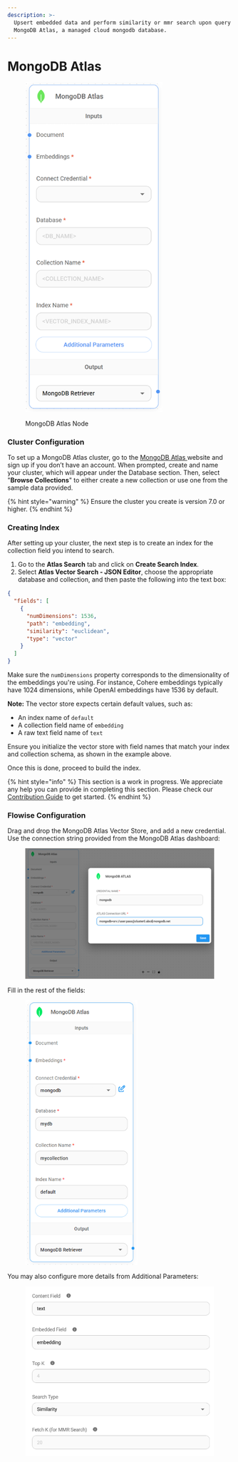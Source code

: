 ```yaml
---
description: >-
  Upsert embedded data and perform similarity or mmr search upon query using
  MongoDB Atlas, a managed cloud mongodb database.
---
```


# MongoDB Atlas

<figure><img src="../../../.gitbook/assets/image (161).png" alt="" width="308"><figcaption><p>MongoDB Atlas Node</p></figcaption></figure>

### Cluster Configuration[​](https://js.langchain.com/docs/integrations/vectorstores/mongodb_atlas/#initial-cluster-configuration) <a href="#initial-cluster-configuration" id="initial-cluster-configuration"></a>

To set up a MongoDB Atlas cluster, go to the [MongoDB Atlas ](https://www.mongodb.com/)website and sign up if you don’t have an account. When prompted, create and name your cluster, which will appear under the Database section. Then, select "**Browse Collections**" to either create a new collection or use one from the sample data provided.

{% hint style="warning" %}
Ensure the cluster you create is version 7.0 or higher.
{% endhint %}

### Creating Index

After setting up your cluster, the next step is to create an index for the collection field you intend to search.

1. Go to the **Atlas Search** tab and click on **Create Search Index**.
2. Select **Atlas Vector Search - JSON Editor**, choose the appropriate database and collection, and then paste the following into the text box:

```json
{
  "fields": [
    {
      "numDimensions": 1536,
      "path": "embedding",
      "similarity": "euclidean",
      "type": "vector"
    }
  ]
}
```

Make sure the `numDimensions` property corresponds to the dimensionality of the embeddings you're using. For instance, Cohere embeddings typically have 1024 dimensions, while OpenAI embeddings have 1536 by default.

**Note:** The vector store expects certain default values, such as:

* An index name of `default`
* A collection field name of `embedding`
* A raw text field name of `text`

Ensure you initialize the vector store with field names that match your index and collection schema, as shown in the example above.

Once this is done, proceed to build the index.

{% hint style="info" %}
This section is a work in progress. We appreciate any help you can provide in completing this section. Please check our [Contribution Guide](broken-reference) to get started.
{% endhint %}

### Flowise Configuration

Drag and drop the MongoDB Atlas Vector Store, and add a new credential. Use the connection string provided from the MongoDB Atlas dashboard:

<figure><img src="../../../.gitbook/assets/image (1) (1) (1) (1) (1) (1) (1) (1).png" alt=""><figcaption></figcaption></figure>

Fill in the rest of the fields:

<figure><img src="../../../.gitbook/assets/image (1) (1) (1) (1) (1) (1) (1) (1) (2).png" alt="" width="252"><figcaption></figcaption></figure>

You may also configure more details from Additional Parameters:

<figure><img src="../../../.gitbook/assets/image (164).png" alt="" width="518"><figcaption></figcaption></figure>
